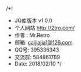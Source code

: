 /*!
 * JQ库版本 v1.0.0
 * 个人网站  http://2tro.com/
 * 作者 : Mr.Retro 
 * 邮箱: caijiajia1@126.com
 * QQ号: 395336343
 * 交流群: 584861789
 * Date: 2018/02/10
 */
